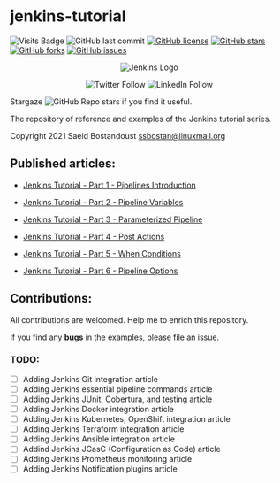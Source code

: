 # jenkins-tutorial

![Visits Badge](https://badges.pufler.dev/visits/ssbostan/jenkins-tutorial)
![GitHub last commit](https://img.shields.io/github/last-commit/ssbostan/jenkins-tutorial)
[![GitHub license](https://img.shields.io/github/license/ssbostan/jenkins-tutorial)](https://github.com/ssbostan/jenkins-tutorial/blob/master/LICENSE)
[![GitHub stars](https://img.shields.io/github/stars/ssbostan/jenkins-tutorial)](https://github.com/ssbostan/jenkins-tutorial/stargazers)
[![GitHub forks](https://img.shields.io/github/forks/ssbostan/jenkins-tutorial)](https://github.com/ssbostan/jenkins-tutorial/network)
[![GitHub issues](https://img.shields.io/github/issues/ssbostan/jenkins-tutorial)](https://github.com/ssbostan/jenkins-tutorial/issues)

<p align="center">
 <img alt="Jenkins Logo" src="https://www.jenkins.io/images/logo-title-opengraph.png">
</p>

<p align="center">
 <img alt="Twitter Follow" src="https://img.shields.io/twitter/follow/b9t_ir?style=social">
 <img alt="LinkedIn Follow" src="https://shields.io/badge/style-ssbostan-black?logo=linkedin&label=LinkedIn&link=https://www.linkedin.com/in/ssbostan">
</p>

Stargaze ![GitHub Repo stars](https://img.shields.io/github/stars/ssbostan/jenkins-tutorial?style=social) if you find it useful.

The repository of reference and examples of the Jenkins tutorial series.

Copyright 2021 Saeid Bostandoust <ssbostan@linuxmail.org>

## Published articles:

 - [Jenkins Tutorial - Part 1 - Pipelines Introduction](https://itnext.io/jenkins-tutorial-part-1-pipelines-bd1397cf5509)

 - [Jenkins Tutorial - Part 2 - Pipeline Variables](https://itnext.io/jenkins-tutorial-part-2-pipeline-variables-5e4783aa2c07)

 - [Jenkins Tutorial - Part 3 - Parameterized Pipeline](https://itnext.io/jenkins-tutorial-part-3-parameterized-pipeline-3898643ac6ad)

 - [Jenkins Tutorial - Part 4 - Post Actions](https://itnext.io/jenkins-tutorial-part-4-post-actions-e5d0ef1e3c39)

 - [Jenkins Tutorial - Part 5 - When Conditions](https://itnext.io/jenkins-tutorial-part-5-when-conditions-76e61fc8ac0e)

 - [Jenkins Tutorial - Part 6 - Pipeline Options](https://itnext.io/jenkins-tutorial-part-6-pipeline-options-5ccd05035aaf)

## Contributions:

All contributions are welcomed. Help me to enrich this repository.

If you find any **bugs** in the examples, please file an issue.

### TODO:

 - [ ] Adding Jenkins Git integration article
 - [ ] Adding Jenkins essential pipeline commands article
 - [ ] Adding Jenkins JUnit, Cobertura, and testing article
 - [ ] Adding Jenkins Docker integration article
 - [ ] Adding Jenkins Kubernetes, OpenShift integration article
 - [ ] Adding Jenkins Terraform integration article
 - [ ] Adding Jenkins Ansible integration article
 - [ ] Addind Jenkins JCasC (Configuration as Code) article
 - [ ] Adding Jenkins Prometheus monitoring article
 - [ ] Adding Jenkins Notification plugins article
